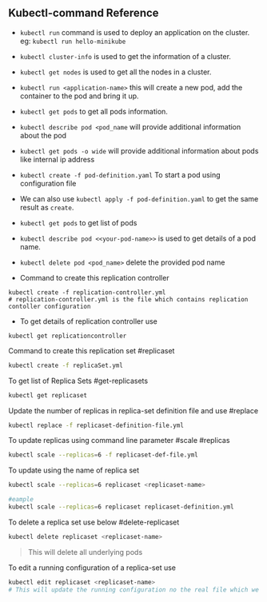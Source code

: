 ## Kubectl-command Reference

- `kubectl run` command is used to deploy an application on the cluster. eg: `kubectl run hello-minikube`
- `kubectl cluster-info` is used to get the information of a cluster.
- `kubectl get nodes` is used to get all the nodes in a cluster.
- `kubectl run <application-name>` this will create a new pod, add the container to the pod and bring it up.
- `kubectl get pods` to get all pods information.
- `kubectl describe pod <pod_name` will provide additional information about the pod
- `kubectl get pods -o wide` will provide additional information about pods like internal ip address
-  `kubectl create -f pod-definition.yaml` To start a pod using configuration file
- We can also use `kubectl apply -f pod-definition.yaml` to get the same result as `create`.
- `kubectl get pods` to get list of pods
- `kubectl describe pod <<your-pod-name>>` is used to get details of a pod name.
- `kubectl delete pod <pod_name>` delete the provided pod name

- Command to create this replication controller
```
kubectl create -f replication-controller.yml
# replication-controller.yml is the file which contains replication contoller configuration
```

- To get details of replication controller use
```
kubectl get replicationcontroller
```

Command to create this replication set
#replicaset
```sh
kubectl create -f replicaSet.yml
```

To get list of Replica Sets
#get-replicasets

```sh
kubectl get replicaset
```

 Update the number of replicas in replica-set definition file and use 
 #replace
```sh
kubectl replace -f replicaset-definition-file.yml
```

To update replicas using command line parameter
#scale #replicas
```sh
kubectl scale --replicas=6 -f replicaset-def-file.yml
```

To update using the name of replica set
```sh
kubectl scale --replicas=6 replicaset <replicaset-name>

#eample
kubectl scale --replicas=6 replicaset replicaset-definition.yml
```

To delete a replica set use below
#delete-replicaset
```sh
kubectl delete replicaset <replicaset-name>
```
 > This will delete all underlying pods
 
To edit a running configuration of a replica-set use

```sh
kubectl edit replicaset <replicaset-name>
# This will update the running configuration no the real file which we used
```